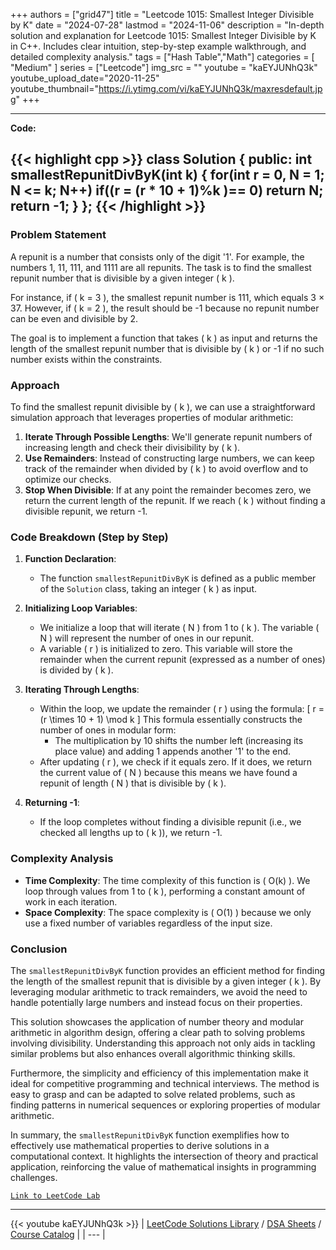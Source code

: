 
+++
authors = ["grid47"]
title = "Leetcode 1015: Smallest Integer Divisible by K"
date = "2024-07-28"
lastmod = "2024-11-06"
description = "In-depth solution and explanation for Leetcode 1015: Smallest Integer Divisible by K in C++. Includes clear intuition, step-by-step example walkthrough, and detailed complexity analysis."
tags = ["Hash Table","Math"]
categories = [
    "Medium"
]
series = ["Leetcode"]
img_src = ""
youtube = "kaEYJUNhQ3k"
youtube_upload_date="2020-11-25"
youtube_thumbnail="https://i.ytimg.com/vi/kaEYJUNhQ3k/maxresdefault.jpg"
+++



---
**Code:**

{{< highlight cpp >}}
class Solution {
public:
    int smallestRepunitDivByK(int k) {
        for(int r = 0, N = 1; N <= k; N++)
        if((r = (r * 10 + 1)%k )== 0) return N;
        return -1;
    }
};
{{< /highlight >}}
---



### Problem Statement
A repunit is a number that consists only of the digit '1'. For example, the numbers 1, 11, 111, and 1111 are all repunits. The task is to find the smallest repunit number that is divisible by a given integer \( k \).

For instance, if \( k = 3 \), the smallest repunit number is 111, which equals 3 × 37. However, if \( k = 2 \), the result should be -1 because no repunit number can be even and divisible by 2.

The goal is to implement a function that takes \( k \) as input and returns the length of the smallest repunit number that is divisible by \( k \) or -1 if no such number exists within the constraints.

### Approach
To find the smallest repunit divisible by \( k \), we can use a straightforward simulation approach that leverages properties of modular arithmetic:
1. **Iterate Through Possible Lengths**: We'll generate repunit numbers of increasing length and check their divisibility by \( k \).
2. **Use Remainders**: Instead of constructing large numbers, we can keep track of the remainder when divided by \( k \) to avoid overflow and to optimize our checks.
3. **Stop When Divisible**: If at any point the remainder becomes zero, we return the current length of the repunit. If we reach \( k \) without finding a divisible repunit, we return -1.

### Code Breakdown (Step by Step)

1. **Function Declaration**:
   - The function `smallestRepunitDivByK` is defined as a public member of the `Solution` class, taking an integer \( k \) as input.

2. **Initializing Loop Variables**:
   - We initialize a loop that will iterate \( N \) from 1 to \( k \). The variable \( N \) will represent the number of ones in our repunit.
   - A variable \( r \) is initialized to zero. This variable will store the remainder when the current repunit (expressed as a number of ones) is divided by \( k \).

3. **Iterating Through Lengths**:
   - Within the loop, we update the remainder \( r \) using the formula: 
     \[
     r = (r \times 10 + 1) \mod k
     \]
     This formula essentially constructs the number of ones in modular form:
     - The multiplication by 10 shifts the number left (increasing its place value) and adding 1 appends another '1' to the end.
   - After updating \( r \), we check if it equals zero. If it does, we return the current value of \( N \) because this means we have found a repunit of length \( N \) that is divisible by \( k \).

4. **Returning -1**:
   - If the loop completes without finding a divisible repunit (i.e., we checked all lengths up to \( k \)), we return -1.

### Complexity Analysis
- **Time Complexity**: The time complexity of this function is \( O(k) \). We loop through values from 1 to \( k \), performing a constant amount of work in each iteration.
- **Space Complexity**: The space complexity is \( O(1) \) because we only use a fixed number of variables regardless of the input size.

### Conclusion
The `smallestRepunitDivByK` function provides an efficient method for finding the length of the smallest repunit that is divisible by a given integer \( k \). By leveraging modular arithmetic to track remainders, we avoid the need to handle potentially large numbers and instead focus on their properties.

This solution showcases the application of number theory and modular arithmetic in algorithm design, offering a clear path to solving problems involving divisibility. Understanding this approach not only aids in tackling similar problems but also enhances overall algorithmic thinking skills.

Furthermore, the simplicity and efficiency of this implementation make it ideal for competitive programming and technical interviews. The method is easy to grasp and can be adapted to solve related problems, such as finding patterns in numerical sequences or exploring properties of modular arithmetic.

In summary, the `smallestRepunitDivByK` function exemplifies how to effectively use mathematical properties to derive solutions in a computational context. It highlights the intersection of theory and practical application, reinforcing the value of mathematical insights in programming challenges.


[`Link to LeetCode Lab`](https://leetcode.com/problems/smallest-integer-divisible-by-k/description/)

---
{{< youtube kaEYJUNhQ3k >}}
| [LeetCode Solutions Library](https://grid47.xyz/leetcode/) / [DSA Sheets](https://grid47.xyz/sheets/) / [Course Catalog](https://grid47.xyz/courses/) |
| --- |
